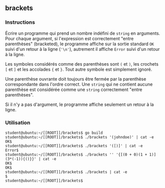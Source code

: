 ## brackets

### Instructions

Écrire un programme qui prend un nombre indéfini de `string` en arguments. Pour chaque argument, si l'expression est correctement "entre parenthèses" (bracketed), le programme affiche sur la sortie standard `OK` suivi d'un retour à la ligne (`'\n'`), autrement il affiche `Error` suivi d'un retour à la ligne.

Les symboles considérés comme des parenthèses sont `(` et `)`, les crochets `[` et `]` et les accolades `{` et `}`. Tout autre symbole est simplement ignoré.

Une parenthèse ouvrante doit toujours être fermée par la parenthèse correspondante dans l'ordre correct. Une `string` qui ne contient aucune parenthèse est considérée comme une `string` correctement "entre parenthèses".

Si il n'y a pas d'argument, le programme affiche seulement un retour à la ligne.

### Utilisation

```console
student@ubuntu:~/[[ROOT]]/brackets$ go build
student@ubuntu:~/[[ROOT]]/brackets$ ./brackets '(johndoe)' | cat -e
OK$
student@ubuntu:~/[[ROOT]]/brackets$ ./brackets '([)]' | cat -e
Error$
student@ubuntu:~/[[ROOT]]/brackets$ ./brackets '' '{[(0 + 0)(1 + 1)](3*(-1)){()}}' | cat -e
OK$
OK$
student@ubuntu:~/[[ROOT]]/brackets$ ./brackets | cat -e
$
student@ubuntu:~/[[ROOT]]/brackets$
```
